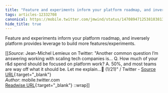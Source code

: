 ```yaml
---
title: "Feature and experiments inform your platform roadmap, and inversely platform ..."
tags: articles-12332708
canonical: https://mobile.twitter.com/jmwind/status/1470894712538103813?s=21
hide_title: true
---
```


Feature and experiments inform your platform roadmap, and inversely platform provides leverage to build more features/experiments.


[[_Source_: Jean-Michel Lemieux on Twitter: "Another common question I’m answering working with scaling tech companies is… Q. How much of your r&d spend should be focused on platform work? A. 50%, and most teams are way off what it should be. Let me explain…🧵 (1/21)" / Twitter - [Source URL](https://mobile.twitter.com/jmwind/status/1470894712538103813?s=21){:target="_blank"}<br>
_Author_: mobile.twitter.com<br>
[Readwise URL](https://readwise.io/open/259626068){:target="_blank"}
::wrap]]